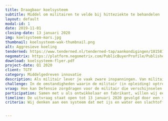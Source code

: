 ```yaml
---
title: Draagbaar koelsysteem
subtitle: Middel om militairen te velde bij hitteziekte te behandelen
layout: default
modal-id: 1
date: 2019-11-01
closing-date: 13 januari 2020
img: koelsysteem-mars.jpg
thumbnail: koelsysteem-wak-thumbnail.png
alt: Aggresieve koeling
tenderned: https://www.tenderned.nl/tenderned-tap/aankondigingen/181581
negomatrix: https://platform.negometrix.com/PublicBuyerProfile/PublishedTenderInformation.aspx?isPublicProfile=false&tenderId=137407&tab=1&page=1&searchParam=&sortParam=Id&sortDirection=False
download: koelsysteem-flyer.pdf
project-date: Q1 2020
client: TGTF
category: Middelgedreven innovatie
description: Als militair lever je vaak zware inspanningen. Van militairen in opleiding wordt gevraagd de fysieke en mentale grenzen op te zoeken. De wil om niet op te geven en door te zetten voor jezelf en voor je groep. Het risico op oververhitting en hitteziekte is hierbij aanwezig. <br><br>Hitteziekte kan iedereen overkomen. De ernst van de (weefsel)schade hangt af van de absolute waarde van de kerntemperatuur van het slachtoffer en de tijd dat iemand deze temperatuur is geweest. De kerntemperatuur dient door het koelen zo snel te dalen tot onder de 39 graden. <br><br>De meest effectieve manier van koelen is onderdompeling in een ijsbad, de gouden standaard. Indien dit direct na het optreden van de symptomen plaatsvindt kan volledig herstel worden verwacht en zal de hersteltijd aanzienlijk worden gereduceerd dan wanneer het (agressief) koelen niet of in een later stadium plaatsvindt.
challenge: In de omstandigheden waarin de militair (in opleiding) optreedt of traint is het vaak niet mogelijk, om praktische redenen, een ijsbad ter plaatse te hebben. Een voertuig kan niet altijd snel ter plekke zijn en bovendien niet de gewenste koelcapaciteit leveren; de militairen in opleiding zijn aangewezen op de spullen die zij bij zich dragen. <br><br>Preventieve maatregelen en monitoren tijdens de inspanning dragen bij aan het reduceren van hitteziekte slachtoffers. Een effectieve en adequate behandeling moet dit completeren.
vraag: Hoe kan Defensie zorgdragen voor de militair die verschijnselen van hitteziekte heeft en zich in een omgeving bevindt waar adequate hulp, in de vorm van een effectief koelsysteem, niet voor handen is? <br><br>
participation: Samen met u als ontwikkelaar en fabrikant, willen wij een draagbaar koelsysteem ontwikkelen dat in staat is om de kerntemperatuur van een slachtoffer van hitteziekte snel te laten dalen. <br><br>Deelname via de formele marktconsultatie die op TenderNed en Negomatrix is gepubliceerd. De links hiervoor vindt u boven aan de pagina.
timeline: De uitvraag staat open tot 13 januari 2020 gevolgd door een selectie. De eerste experimenten willen wij plannen tijdens opleidingstrajecten in mei en juni 2020.
criteria: Wij denken aan een systeem dat met ijs en water een slachtoffer snel kan afkoelen. Dit product of systeem heeft ondermeer de volgende functionaliteiten. <br><br>De kerntemperatuur dient door het koelen zo snel mogelijk te dalen tot onder de 39 graden; <br>De kerntemperatuur van minimaal 1 persoon tot 3 graden kan koelen in maximaal 30 minuten; <br>Snel inzetbaar en makkelijk in gebruik; <br>Kan koelen in koude en warme omstandigheden, ook bij hoge luchtvochtigheid; <br>Dient alleenstaand te functioneren, niet afhankelijk van een externe energiebron; <br>Dient als bagage gedragen te kunnen worden (in een rugzak of als onderdelen passend in verschillende rugzakken); <br> Dient als bagage vervoerd kan worden in een voertuig; <br>Dient zo lang mogelijk gebruiksklaar te staan; <br> Dient minimaal 10 uur mee te kunnen gaan voordat het opnieuw gebruiksklaar gemaakt kan worden; <br>Dient zo licht mogelijk te zijn - maximaal 20 kilo; <br>Dient veilig te zijn voor drager en gebruiker; <br>Dient veilig te zijn voor het slachtoffer tijdens koelen (ontkleed tot op ondergoed); <br>Dient herbruikbaar te zijn en geschikt te zijn voor intensief gebruik; <br>Dient tegen een stootje te kunnen, ruggedized te zijn voor militair terreinwerk.


---
```

